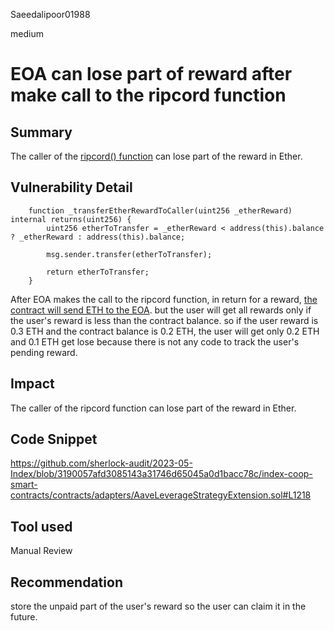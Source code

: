 Saeedalipoor01988

medium

# EOA can lose part of reward after make call to the ripcord function

## Summary
The caller of the [ripcord() function](https://github.com/sherlock-audit/2023-05-Index/blob/3190057afd3085143a31746d65045a0d1bacc78c/index-coop-smart-contracts/contracts/adapters/AaveLeverageStrategyExtension.sol#L1218) can lose part of the reward in Ether.

## Vulnerability Detail
```solidity
    function _transferEtherRewardToCaller(uint256 _etherReward) internal returns(uint256) {
        uint256 etherToTransfer = _etherReward < address(this).balance ? _etherReward : address(this).balance;

        msg.sender.transfer(etherToTransfer);

        return etherToTransfer;
    }
```

After EOA makes the call to the ripcord function, in return for a reward, [the contract will send ETH to the EOA](https://github.com/sherlock-audit/2023-05-Index/blob/3190057afd3085143a31746d65045a0d1bacc78c/index-coop-smart-contracts/contracts/adapters/AaveLeverageStrategyExtension.sol#L1218). but the user will get all rewards only if the user's reward is less than the contract balance. so if the user reward is 0.3 ETH and the contract balance is 0.2 ETH, the user will get only 0.2 ETH and 0.1 ETH get lose because there is not any code to track the user's pending reward.

## Impact
The caller of the ripcord function can lose part of the reward in Ether.

## Code Snippet
https://github.com/sherlock-audit/2023-05-Index/blob/3190057afd3085143a31746d65045a0d1bacc78c/index-coop-smart-contracts/contracts/adapters/AaveLeverageStrategyExtension.sol#L1218

## Tool used
Manual Review

## Recommendation
store the unpaid part of the user's reward so the user can claim it in the future.